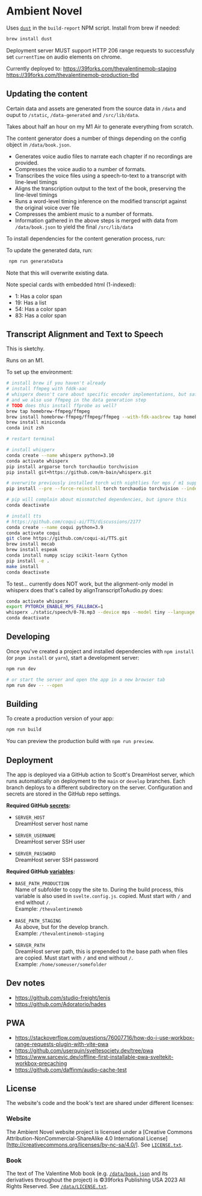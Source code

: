 # Ambient Novel

Uses [`dust`](https://github.com/bootandy/dust) in the `build-report` NPM script. Install from brew if needed:

```bash
brew install dust
```

Deployment server MUST support HTTP 206 range requests to successfuly set `currentTime` on audio elements on chrome.

Currently deployed to:
https://39forks.com/thevalentinemob-staging
https://39forks.com/thevalentinemob-production-tbd

## Updating the content

Certain data and assets are generated from the source data in `/data` and ouput to `/static`, `/data-generated` and `/src/lib/data`.

Takes about half an hour on my M1 Air to generate everything from scratch.

The content generator does a number of things depending on the config object in `/data/book.json`.

- Generates voice audio files to narrate each chapter if no recordings are provided.
- Compresses the voice audio to a number of formats.
- Transcribes the voice files using a speech-to-text to a transcript with line-level timings
- Aligns the transcription output to the text of the book, preserving the line-level timings
- Runs a word-level timing inference on the modified transcript against the original voice over file
- Compresses the ambient music to a number of formats.
- Information gathered in the above steps is merged with data from `/data/book.json` to yield the final `/src/lib/data`

To install dependencies for the content generation process, run:

To update the generated data, run:

```bash
 npm run generateData
```

Note that this will overwrite existing data.

Note special cards with embedded html (1-indexed):

- 1: Has a color span
- 19: Has a list
- 54: Has a color span
- 83: Has a color span

## Transcript Alignment and Text to Speech

This is sketchy.

Runs on an M1.

To set up the environment:

```bash
# install brew if you haven't already
# install ffmpeg with fddk-aac
# whisperx doesn't care about specific encoder implementations, but safari does
# and we also use ffmpeg in the data generation step
# TODO does this install ffprobe as well?
brew tap homebrew-ffmpeg/ffmpeg
brew install homebrew-ffmpeg/ffmpeg/ffmpeg --with-fdk-aacbrew tap homebrew-ffmpeg/ffmpeg
brew install miniconda
conda init zsh

# restart terminal

# install whisperx
conda create --name whisperx python=3.10
conda activate whisperx
pip install argparse torch torchaudio torchvision
pip install git+https://github.com/m-bain/whisperx.git

# overwrite previously installed torch with nightlies for mps / m1 support
pip install --pre --force-reinstall torch torchaudio torchvision --index-url https://download.pytorch.org/whl/nightly/cpu

# pip will complain about missmatched dependencies, but ignore this
conda deactivate

# install tts
# https://github.com/coqui-ai/TTS/discussions/2177
conda create --name coqui python=3.9
conda activate coqui
git clone https://github.com/coqui-ai/TTS.git
brew install mecab
brew install espeak
conda install numpy scipy scikit-learn Cython
pip install -e .
make install
conda deactivate
```

To test... currently does NOT work, but the alignment-only model in whisperx does that's called by alignTranscriptToAudio.py does:

```bash
conda activate whisperx
export PYTORCH_ENABLE_MPS_FALLBACK=1
whisperx ./static/speech/0-78.mp3 --device mps --model tiny --language en --verbose True --fp16 Fals
conda deactivate
```

## Developing

Once you've created a project and installed dependencies with `npm install` (or `pnpm install` or `yarn`), start a development server:

```bash
npm run dev

# or start the server and open the app in a new browser tab
npm run dev -- --open
```

## Building

To create a production version of your app:

```bash
npm run build
```

You can preview the production build with `npm run preview`.

## Deployment

The app is deployed via a GitHub action to Scott's DreamHost server, which runs automatically on deployment to the `main` or `develop` branches. Each branch deploys to a different subdirectory on the server. Configuration and secrets are stored in the GitHub repo settings.

**Required GitHub [secrets](https://github.com/kitschpatrol/ambient-novel/settings/secrets/actions):**

- `SERVER_HOST`  
  DreamHost server host name

- `SERVER_USERNAME`  
  DreamHost server SSH user

- `SERVER_PASSWORD`  
  DreamHost server SSH password

**Required GitHub [variables](https://github.com/kitschpatrol/ambient-novel/settings/variables/actions):**

- `BASE_PATH_PRODUCTION`  
  Name of subfolder to copy the site to. During the build process, this variable is also used in `svelte.config.js`. copied. Must start with `/` and end without `/`.  
  Example: `/thevalentinemob`

- `BASE_PATH_STAGING`  
  As above, but for the develop branch.  
  Example: `/thevalentinemob-staging`

- `SERVER_PATH`  
  DreamHost server path, this is prepended to the base path when files are copied. Must start with `/` and end without `/`.  
  Example: `/home/someuser/somefolder`

## Dev notes

- https://github.com/studio-freight/lenis
- https://github.com/Adoratorio/hades

## PWA

- https://stackoverflow.com/questions/76007716/how-do-i-use-workbox-range-requests-plugin-with-vite-pwa
- https://github.com/userquin/sveltesociety.dev/tree/pwa
- https://www.sarcevic.dev/offline-first-installable-pwa-sveltekit-workbox-precaching
- https://github.com/daffinm/audio-cache-test

## License

The website's code and the book's text are shared under different licenses:

### Website

The Ambient Novel website project is licensed under a [Creative Commons Attribution-NonCommercial-ShareAlike 4.0 International License][http://creativecommons.org/licenses/by-nc-sa/4.0/]. See [`LICENSE.txt`](./LICENSE.txt).

### Book

The text of The Valentine Mob book (e.g. [`/data/book.json`](./data/book.json) and its derivatives throughout the project) is ©39forks Publishing USA 2023 All Rights Reserved. See [`/data/LICENSE.txt`](./data/LICENSE.txt).
